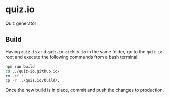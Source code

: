 # quiz.io

Quiz generator

## Build

Having `quiz.io` and `quiz-io.github.io` in the same folder, go to the
`quiz.io` root and execute the following commands from a bash terminal:

```sh
npm run build
cd ../quiz-io.github.io/
rm -rf *
cp -r ../quiz.io/build/. .
```

Once the new build is in place, commit and push the changes to production.
